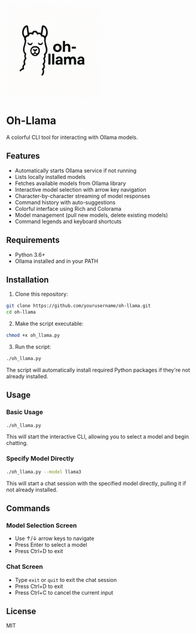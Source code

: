<img src="./oh-llama-logo.png" alt="oh-llama-logo" width="250" height="250">

# Oh-Llama

A colorful CLI tool for interacting with Ollama models.

## Features

- Automatically starts Ollama service if not running
- Lists locally installed models
- Fetches available models from Ollama library
- Interactive model selection with arrow key navigation
- Character-by-character streaming of model responses
- Command history with auto-suggestions
- Colorful interface using Rich and Colorama
- Model management (pull new models, delete existing models)
- Command legends and keyboard shortcuts

## Requirements

- Python 3.6+
- Ollama installed and in your PATH

## Installation

1. Clone this repository:

```bash
git clone https://github.com/yourusername/oh-llama.git
cd oh-llama
```

2. Make the script executable:

```bash
chmod +x oh_llama.py
```

3. Run the script:

```bash
./oh_llama.py
```

The script will automatically install required Python packages if they're not already installed.

## Usage

### Basic Usage

```bash
./oh_llama.py
```

This will start the interactive CLI, allowing you to select a model and begin chatting.

### Specify Model Directly

```bash
./oh_llama.py --model llama3
```

This will start a chat session with the specified model directly, pulling it if not already installed.

## Commands

### Model Selection Screen

- Use ↑/↓ arrow keys to navigate
- Press Enter to select a model
- Press Ctrl+D to exit

### Chat Screen

- Type `exit` or `quit` to exit the chat session
- Press Ctrl+D to exit
- Press Ctrl+C to cancel the current input

## License

MIT
